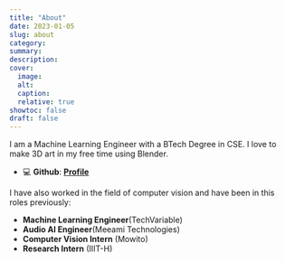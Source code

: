 ```yaml
---
title: "About"
date: 2023-01-05
slug: about
category:
summary:
description: 
cover:
  image:
  alt:
  caption: 
  relative: true
showtoc: false
draft: false
---
```


I am a Machine Learning Engineer with a BTech Degree in CSE. I love to make 3D art in my free time using Blender.
<!-- - 📺 **YouTube**: [**Nikk 3D**](https://www.youtube.com/channel/UCp6bYE-QgnMyv2NpQx67akg) -->
- 💻 **Github**: [**Profile**](https://github.com/ND15/)

I have also worked in the field of computer vision and have been in this roles previously:
- **Machine Learning Engineer**(TechVariable)
- **Audio AI Engineer**(Meeami Technologies)
- **Computer Vision Intern** (Mowito)
- **Research Intern** (IIIT-H)

<!-- You can also connect with me at the following social platforms:
- [**Instagram**](https://instagram.com/nikk_hhill)
- [**LinkedIn**](https://www.linkedin.com/in/nikhil-das-bab6601a5/) -->